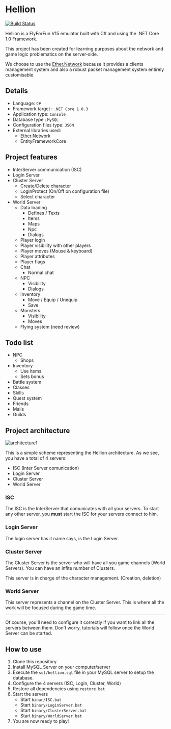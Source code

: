 # Hellion

[![Build Status](https://travis-ci.org/Eastrall/Hellion.svg?branch=develop)](https://travis-ci.org/Eastrall/Hellion)

Hellion is a FlyForFun V15 emulator built with C# and using the .NET Core 1.0 Framework.

This project has been created for learning purposes about the network and game logic problematics on the server-side.

We choose to use the [Ether.Network][ethernetwork] because it provides a clients management system and also a robust packet management system entirely customisable.

## Details

- Language: `C#`
- Framework target : `.NET Core 1.0.3`
- Application type: `Console`
- Database type : `MySQL`
- Configuration files type: `JSON`
- External libraries used:
	- [Ether.Network][ethernetwork]
	- EntityFrameworkCore


## Project features

- InterServer communication (ISC)
- Login Server
- Cluster Server
    - Create/Delete character
    - LoginProtect (On/Off on configuration file)
    - Select character
- World Server
    - Data loading
      - Defines / Texts
      - Items
      - Maps
      - Npc
      - Dialogs
    - Player login
    - Player visibility with other players
    - Player moves (Mouse & keyboard)
    - Player attributes
    - Player flags
    - Chat
      - Normal chat
    - NPC
      - Visibility
      - Dialogs
    - Inventory
      - Move / Equip / Unequip
      - Save
    - Monsters
      - Visibility
      - Moves
    - Flying system (need review)
    
## Todo list

- NPC
    - Shops
- Inventory
  - Use items
  - Sets bonus
- Battle system
- Classes
- Skills
- Quest system
- Friends
- Mails
- Guilds


## Project architecture


![architecture1](/doc/architecture1.png)

This is a simple scheme representing the Hellion architecture.
As we see, you have a total of 4 servers:

- ISC (Inter Server comunication)
- Login Server
- Cluster Server
- World Server


### ISC

The ISC is the InterServer that comunicates with all your servers.
To start any other server, you **must** start the ISC for your servers connect to him.

### Login Server

The login server has it name says, is the Login Server.

### Cluster Server

The Cluster Server is the server who will have all you game channels (World Servers).
You can have an infite number of Clusters.

This server is in charge of the character management. (Creation, deletion)

### World Server

This server represents a channel on the Cluster Server. This is where all the work will be focused during the game time.

----

Of course, you'll need to configure it correctly if you want to link all the servers between them.
Don't worry, tutorials will follow once the World Server can be started.

## How to use

1. Clone this repository
2. Install MySQL Server on your computer/server
3. Execute the `sql/hellion.sql` file in your MySQL server to setup the database.
4. Configure the 4 servers (ISC, Login, Cluster, World)
5. Restore all dependencies using `restore.bat`
6. Start the servers
   - Start `binar/ISC.bat`
   - Start `binary/LoginServer.bat`
   - Start `binary/ClusterServer.bat`
   - Start `binary/WorldServer.bat`
7. You are now ready to play!

[ethernetwork]: https://github.com/Eastrall/Ether.Network

